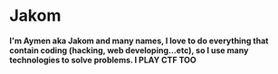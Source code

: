 # Jakom

**I'm Aymen aka Jakom and many names, I love to do everything that contain coding (hacking, web developing...etc), so I use many technologies to solve problems. I PLAY CTF TOO**
